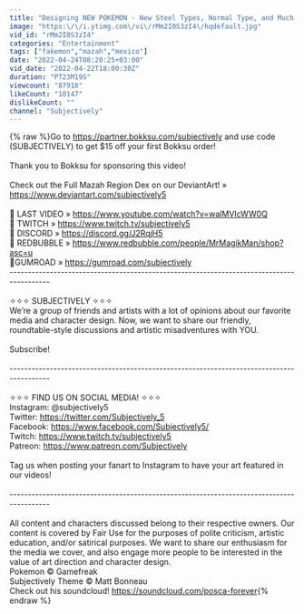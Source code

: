 ```yaml
---
title: "Designing NEW POKEMON - New Steel Types, Normal Type, and Much More!"
image: "https:\/\/i.ytimg.com\/vi\/rMm2I0S3zI4\/hqdefault.jpg"
vid_id: "rMm2I0S3zI4"
categories: "Entertainment"
tags: ["fakemon","mazah","mexico"]
date: "2022-04-24T08:20:25+03:00"
vid_date: "2022-04-22T18:00:30Z"
duration: "PT23M19S"
viewcount: "87918"
likeCount: "10147"
dislikeCount: ""
channel: "Subjectively"
---
```

{% raw %}Go to <a rel="nofollow" target="blank" href="https://partner.bokksu.com/subjectively">https://partner.bokksu.com/subjectively</a> and use code (SUBJECTIVELY) to get $15 off your first Bokksu order!<br /><br />Thank you to Bokksu for sponsoring this video!<br /><br />Check out the Full Mazah Region Dex on our DeviantArt! » <a rel="nofollow" target="blank" href="https://www.deviantart.com/subjectively5">https://www.deviantart.com/subjectively5</a><br /><br />🎥 LAST VIDEO » <a rel="nofollow" target="blank" href="https://www.youtube.com/watch?v=walMVIcWW0Q">https://www.youtube.com/watch?v=walMVIcWW0Q</a><br />👾 TWITCH » <a rel="nofollow" target="blank" href="https://www.twitch.tv/subjectively5">https://www.twitch.tv/subjectively5</a><br />💬 DISCORD » <a rel="nofollow" target="blank" href="https://discord.gg/J2RqjH5">https://discord.gg/J2RqjH5</a><br />👕 REDBUBBLE » <a rel="nofollow" target="blank" href="https://www.redbubble.com/people/MrMagikMan/shop?asc=u">https://www.redbubble.com/people/MrMagikMan/shop?asc=u</a><br />🛒GUMROAD » <a rel="nofollow" target="blank" href="https://gumroad.com/subjectively">https://gumroad.com/subjectively</a><br />-----------------------------------------------------------------------------------------<br /><br />✧✧✧ SUBJECTIVELY ✧✧✧<br />We’re a group of friends and artists with a lot of opinions about our favorite media and character design. Now, we want to share our friendly, roundtable-style discussions and artistic misadventures with YOU. <br /><br />Subscribe! <br /><br />-----------------------------------------------------------------------------------------<br /><br />✧✧✧ FIND US ON SOCIAL MEDIA! ✧✧✧<br />Instagram: @subjectively5<br />Twitter: <a rel="nofollow" target="blank" href="https://twitter.com/Subjectively_5">https://twitter.com/Subjectively_5</a><br />Facebook: <a rel="nofollow" target="blank" href="https://www.facebook.com/Subjectively5/">https://www.facebook.com/Subjectively5/</a><br />Twitch: <a rel="nofollow" target="blank" href="https://www.twitch.tv/subjectively5">https://www.twitch.tv/subjectively5</a> <br />Patreon: <a rel="nofollow" target="blank" href="https://www.patreon.com/Subjectively">https://www.patreon.com/Subjectively</a> <br /><br />Tag us when posting your fanart to Instagram to have your art featured in our videos!<br /><br />-----------------------------------------------------------------------------------------<br /><br />All content and characters discussed belong to their respective owners. Our content is covered by Fair Use for the purposes of polite criticism, artistic education, and/or satirical purposes. We want to share our enthusiasm for the media we cover, and also engage more people to be interested in the value of art direction and character design.<br />Pokemon © Gamefreak<br />Subjectively Theme © Matt Bonneau<br />Check out his soundcloud! <a rel="nofollow" target="blank" href="https://soundcloud.com/posca-forever">https://soundcloud.com/posca-forever</a>{% endraw %}
